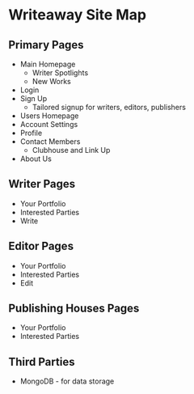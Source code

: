 # Writeaway Site Map
## Primary Pages
- Main Homepage
    - Writer Spotlights
    - New Works
- Login
- Sign Up
    - Tailored signup for writers, editors, publishers
- Users Homepage
- Account Settings
- Profile
- Contact Members
    - Clubhouse and Link Up
- About Us

## Writer Pages
- Your Portfolio
- Interested Parties
- Write

## Editor Pages
- Your Portfolio
- Interested Parties
- Edit

## Publishing Houses Pages
- Your Portfolio
- Interested Parties

## Third Parties
- MongoDB - for data storage

